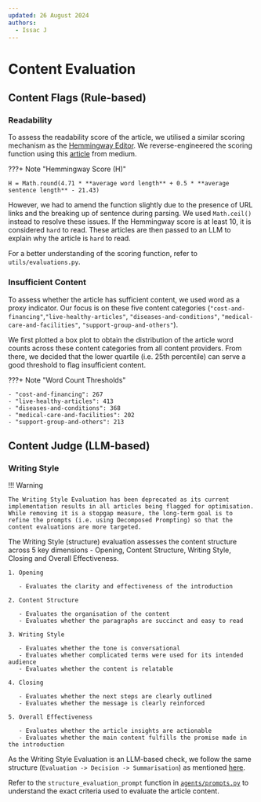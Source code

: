 ```yaml
---
updated: 26 August 2024
authors:
  - Issac J
---
```


# Content Evaluation

## Content Flags (Rule-based)

### Readability

To assess the readability score of the article, we utilised a similar scoring mechanism as the [Hemmingway Editor](https://hemingwayapp.com/). We reverse-engineered the scoring function using this [article](https://medium.com/free-code-camp/https-medium-com-samwcoding-deconstructing-the-hemingway-app-8098e22d878d) from medium.

???+ Note "Hemmingway Score (H)"

    H = Math.round(4.71 * **average word length** + 0.5 * **average sentence length** - 21.43)

However, we had to amend the function slightly due to the presence of URL links and the breaking up of sentence during parsing. We used `Math.ceil()` instead to resolve these issues.
If the Hemmingway score is at least 10, it is considered `hard` to read. These articles are then passed to an LLM to explain why the article is `hard` to read.

For a better understanding of the scoring function, refer to `utils/evaluations.py`.

### Insufficient Content

To assess whether the article has sufficient content, we used word as a proxy indicator. Our focus is on these five content categories (`"cost-and-financing"`,`"live-healthy-articles"`, `"diseases-and-conditions"`, `"medical-care-and-facilities"`, `"support-group-and-others"`).

We first plotted a box plot to obtain the distribution of the article word counts across these content categories from all content providers. From there, we decided that the lower quartile (i.e. 25th percentile) can serve a good threshold to flag insufficient content.

???+ Note "Word Count Thresholds"

    - "cost-and-financing": 267
    - "live-healthy-articles": 413
    - "diseases-and-conditions": 368
    - "medical-care-and-facilities": 202
    - "support-group-and-others": 213

## Content Judge (LLM-based)

### Writing Style

!!! Warning

    The Writing Style Evaluation has been deprecated as its current implementation results in all articles being flagged for optimisation. While removing it is a stopgap measure, the long-term goal is to refine the prompts (i.e. using Decomposed Prompting) so that the content evaluations are more targeted.

The Writing Style (structure) evaluation assesses the content structure across 5 key dimensions - Opening, Content Structure, Writing Style, Closing and Overall Effectiveness.

```text
1. Opening

   - Evaluates the clarity and effectiveness of the introduction

2. Content Structure

   - Evaluates the organisation of the content
   - Evaluates whether the paragraphs are succinct and easy to read

3. Writing Style

   - Evaluates whether the tone is conversational
   - Evaluates whether complicated terms were used for its intended audience
   - Evaluates whether the content is relatable

4. Closing

   - Evaluates whether the next steps are clearly outlined
   - Evaluates whether the message is clearly reinforced

5. Overall Effectiveness

   - Evaluates whether the article insights are actionable
   - Evaluates whether the main content fulfills the promise made in the introduction
```

As the Writing Style Evaluation is an LLM-based check, we follow the same structure (`Evaluation -> Decision -> Summarisation`) as mentioned [here](../index.md#llm-based-checks).

Refer to the `structure_evaluation_prompt` function in [`agents/prompts.py`](https://github.com/Synapxe-DNA/healthhub-content-optimization/blob/main/article-harmonisation/agents/prompts.py) to understand the exact criteria used to evaluate the article content.
